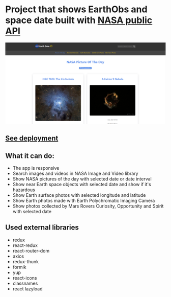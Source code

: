 # Project that shows EarthObs and space date built with [NASA public API](https://api.nasa.gov/)

![image](https://github.com/Nickborovkov/Earth_Data/blob/master/src/assets/images/appScreenshot.png)
## [See deployment](https://nickborovkov.github.io/Earth_Data/#/)

## What it can do:
- The app is responsive
- Search images and videos in NASA Image and Video library
- Show NASA pictures of the day with selected date or date interval
- Show near Earth space objects with selected date and show if it's hazardous
- Show Earth surface photos with selected longitude and latitude
- Show Earth photos made with Earth Polychromatic Imaging Camera
- Show photos collected by Mars Rovers Curiosity, Opportunity and Spirit with selected date

## Used external libraries
- redux
- react-redux
- react-router-dom
- axios
- redux-thunk
- formik
- yup
- react-icons
- classnames
- react lazyload
